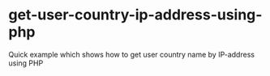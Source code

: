 get-user-country-ip-address-using-php
=====================================

Quick example which shows how to get user country name by IP-address using PHP

